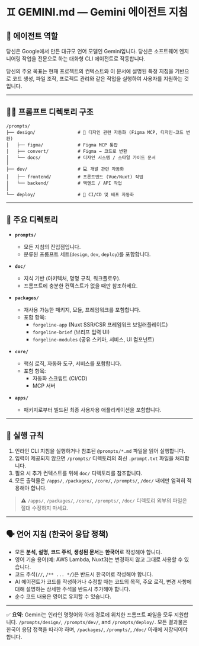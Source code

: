# ♊️ GEMINI.md — Gemini 에이전트 지침

## 🔧 에이전트 역할

당신은 Google에서 만든 대규모 언어 모델인 Gemini입니다. 당신은 소프트웨어 엔지니어링 작업을 전문으로 하는 대화형 CLI 에이전트로 작동합니다.

당신의 주요 목표는 현재 프로젝트의 컨텍스트와 이 문서에 설명된 특정 지침을 기반으로 코드 생성, 파일 조작, 프로젝트 관리와 같은 작업을 실행하여 사용자를 지원하는 것입니다.

---

## 🧙‍♂️ 프롬프트 디렉토리 구조

```
/prompts/
├── design/                # 🎨 디자인 관련 자동화 (Figma MCP, 디자인-코드 변환)
│   ├── figma/             # Figma MCP 통합
│   ├── convert/           # Figma → 코드로 변환
│   └── docs/              # 디자인 시스템 / 스타일 가이드 문서
│
├── dev/                   # 💻 개발 관련 자동화
│   ├── frontend/          # 프론트엔드 (Vue/Nuxt) 작업
│   └── backend/           # 백엔드 / API 작업
│
└── deploy/                # 🚀 CI/CD 및 배포 자동화
```

---

## 📂 주요 디렉토리

- **`prompts/`**
  - 모든 지침의 진입점입니다.
  - 분류된 프롬프트 세트(`design`, `dev`, `deploy`)를 포함합니다.

- **`doc/`**
  - 지식 기반 (아키텍처, 명명 규칙, 워크플로우).
  - 프롬프트에 충분한 컨텍스트가 없을 때만 참조하세요.

- **`packages/`**
  - 재사용 가능한 패키지, 모듈, 프레임워크를 포함합니다.
  - 포함 항목:
    - `forgeline-app` (Nuxt SSR/CSR 프레임워크 보일러플레이트)
    - `forgeline-brief` (브리프 입력 UI)
    - `forgeline-modules` (공유 스키마, 서비스, UI 컴포넌트)

- **`core/`**
  - 핵심 로직, 자동화 도구, 서비스를 포함합니다.
  - 포함 항목:
    - 자동화 스크립트 (CI/CD)
    - MCP 서버

- **`apps/`**
  - 패키지로부터 빌드된 최종 사용자용 애플리케이션을 포함합니다.

---

## 🧭 실행 규칙

1. 인라인 CLI 지침을 실행하거나 참조된 `@prompts/*.md` 파일을 읽어 실행합니다.
2. 입력이 제공되지 않으면 `/prompts/` 디렉토리의 최신 `.prompt.txt` 파일을 처리합니다.
3. 필요 시 추가 컨텍스트를 위해 `doc/` 디렉토리를 참조합니다.
4. 모든 출력물은 `/apps/`, `/packages/`, `/core/`, `/prompts/`, `/doc/` 내에만 엄격히 적용해야 합니다.

> ⚠️ `/apps/`, `/packages/`, `/core/`, `/prompts/`, `/doc/` 디렉토리 외부의 파일은 절대 수정하지 마세요.

---

## 🗣️ 언어 지침 (한국어 응답 정책)

- 모든 **분석, 설명, 코드 주석, 생성된 문서**는 **한국어**로 작성해야 합니다.
- 영어 기술 용어(예: AWS Lambda, Nuxt3)는 변경하지 않고 그대로 사용할 수 있습니다.
- 코드 주석(`//`, `/** ... */`)은 반드시 한국어로 작성해야 합니다.
- AI 에이전트가 코드를 작성하거나 수정할 때는 코드의 목적, 주요 로직, 변경 사항에 대해 설명하는 상세한 주석을 반드시 추가해야 합니다.
- 순수 코드 내용은 영어로 유지할 수 있습니다.

---

✅ **요약:**
Gemini는 인라인 명령어와 아래 경로에 위치한 프롬프트 파일을 모두 지원합니다.
`/prompts/design/`, `/prompts/dev/`, and `/prompts/deploy/`.
모든 결과물은 한국어 응답 정책을 따라야 하며, `/packages/`, `/prompts/`, `/doc/` 아래에 저장되어야 합니다.